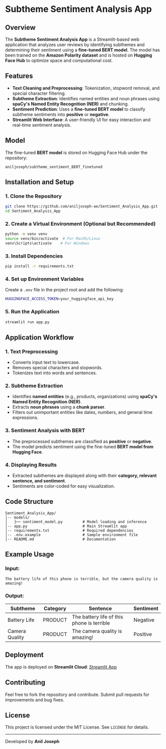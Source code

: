 # Subtheme Sentiment Analysis App

## Overview
The **Subtheme Sentiment Analysis App** is a Streamlit-based web application that analyzes user reviews by identifying subthemes and determining their sentiment using a **fine-tuned BERT model**. The model has been trained on the **Amazon Polarity dataset** and is hosted on **Hugging Face Hub** to optimize space and computational cost.

## Features
- **Text Cleaning and Preprocessing**: Tokenization, stopword removal, and special character filtering.
- **Subtheme Extraction**: Identifies named entities and noun phrases using **spaCy's Named Entity Recognition (NER)** and chunking.
- **Sentiment Prediction**: Uses a **fine-tuned BERT model** to classify subtheme sentiments into **positive** or **negative**.
- **Streamlit Web Interface**: A user-friendly UI for easy interaction and real-time sentiment analysis.

## Model
The fine-tuned **BERT model** is stored on Hugging Face Hub under the repository:
```
aniljoseph/subtheme_sentiment_BERT_finetuned
```

## Installation and Setup
### 1. Clone the Repository
```sh
git clone https://github.com/aniljoseph-ae/Sentiment_Analysis_App.git
cd Sentiment_Analysis_App
```

### 2. Create a Virtual Environment (Optional but Recommended)
```sh
python -m venv venv
source venv/bin/activate  # For MacOS/Linux
venv\Scripts\activate    # For Windows
```

### 3. Install Dependencies
```sh
pip install -r requirements.txt
```

### 4. Set up Environment Variables
Create a `.env` file in the project root and add the following:
```sh
HUGGINGFACE_ACCESS_TOKEN=your_huggingface_api_key
```

### 5. Run the Application
```sh
streamlit run app.py
```

## Application Workflow
### 1. **Text Preprocessing**
- Converts input text to lowercase.
- Removes special characters and stopwords.
- Tokenizes text into words and sentences.

### 2. **Subtheme Extraction**
- Identifies **named entities** (e.g., products, organizations) using **spaCy's Named Entity Recognition (NER)**.
- Extracts **noun phrases** using a **chunk parser**.
- Filters out unimportant entities like dates, numbers, and general time expressions.

### 3. **Sentiment Analysis with BERT**
- The preprocessed subthemes are classified as **positive** or **negative**.
- The model predicts sentiment using the fine-tuned **BERT model from Hugging Face**.

### 4. **Displaying Results**
- Extracted subthemes are displayed along with their **category, relevant sentence, and sentiment**.
- Sentiments are color-coded for easy visualization.

## Code Structure
```
Sentiment_Analysis_App/
│-- models/
│   ├── sentiment_model.py         # Model loading and inference
│-- app.py                         # Main Streamlit app
│-- requirements.txt               # Required dependencies
│-- .env.example                   # Sample environment file
│-- README.md                      # Documentation
```

## Example Usage
### Input:
```
The battery life of this phone is terrible, but the camera quality is amazing!
```
### Output:
| Subtheme       | Category  | Sentence                                  | Sentiment |
|---------------|-----------|-------------------------------------------|-----------|
| Battery Life  | PRODUCT   | The battery life of this phone is terrible | Negative  |
| Camera Quality | PRODUCT  | The camera quality is amazing!             | Positive  |

## Deployment
The app is deployed on **Streamlit Cloud**:
[Streamlit App](https://your-streamlit-app-link)

## Contributing
Feel free to fork the repository and contribute. Submit pull requests for improvements and bug fixes.

## License
This project is licensed under the MIT License. See `LICENSE` for details.

---
Developed by **Anil Joseph**

